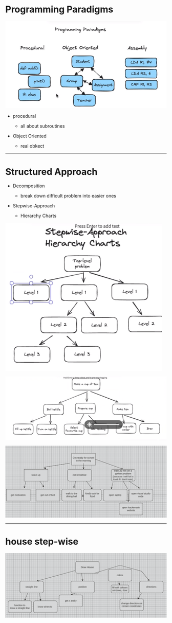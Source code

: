 
# Programming Paradigms

![see](image.png)

- procedural
    - all about subroutines

- Object Oriented
    - real obkect

---

# Structured Approach

- Decomposition
    - break down difficult problem into easier ones

- Stepwise-Approach
    - Hierarchy Charts

![image](image-1.png)

![example](image-2.png)

![fzqdf](image-4.png)

---

# house step-wise

![mytry](image-3.png)

